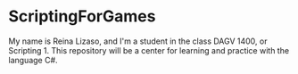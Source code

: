 # ScriptingForGames

My name is Reina Lizaso, and I'm a student in the class DAGV 1400, or Scripting 1. This repository will be a center for learning and practice with the language C#.
